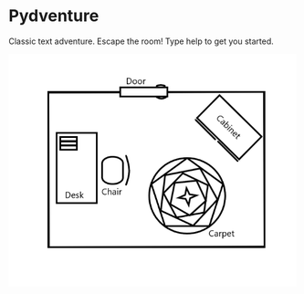 # Pydventure

Classic text adventure. Escape the room! Type help to get you started.

![Map](floor_map.png)
